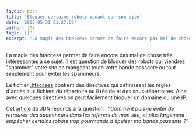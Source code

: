 ```yaml
---
layout: post
title: 'Bloquer certains robots venant sur son site'
date: '2005-05-31 01:27:56'
author: j0k
tags: '[]'
excerpt: "La magie des htaccess permet de faire encore pas mal de chose très intéressantes à se sujet.     \nIl est question de bloquer des robots qui viendrez \"spammer\" votre site en mangeant toute votre bande passante ou tout simplement pour éviter les spammeurs.  \n  \nLe fichier [.htaccess](http://www.dicodunet.com/definitions/commenter-351.htm)      …"
---
```


La magie des htaccess permet de faire encore pas mal de chose très intéressantes à se sujet.
Il est question de bloquer des robots qui viendrez "spammer" votre site en mangeant toute votre bande passante ou tout simplement pour éviter les spammeurs.

Le fichier [.htaccess](http://www.dicodunet.com/definitions/commenter-351.htm) contient des directives qui définissent les règles d'accès aux fichiers du répertoire où il réside et des sous-répertoires. Ainsi avec quelques directives on peut facilement bloquer un domaine ou une IP.

Cet [article](http://developpeur.journaldunet.com/tutoriel/out/050530-htaccess-referer-spam.shtml) du JDN réponds à la question : "*Comment puis-je éviter de retrouver des spammeurs dans les referers de mon site, et plus largement empêcher certains robots trop gourmands d'épuiser ma bande passante ?*"

